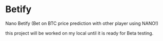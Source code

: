 # Betify
Nano Betify (Bet on BTC price prediction with other player using NANO!)


this project will be worked on my local until it is ready for Beta testing.



